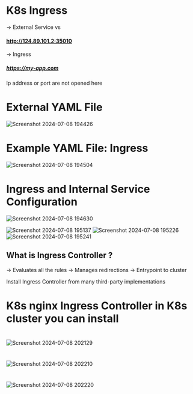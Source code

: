 # K8s Ingress

-> External Service  vs 
#### http://124.89.101.2:35010
-> Ingress
#####  https://my-app.com

Ip address or port are not opened here 


# External YAML File 
![Screenshot 2024-07-08 194426](https://github.com/adarshadshetty/k8s/assets/136900544/87261ba6-c160-47bb-ba95-b38be4f62b15)

# Example YAML File: Ingress 
![Screenshot 2024-07-08 194504](https://github.com/adarshadshetty/k8s/assets/136900544/366bf3ac-d66f-4f28-94f1-82a8a254fcaf)



# Ingress and Internal Service Configuration 
![Screenshot 2024-07-08 194630](https://github.com/adarshadshetty/k8s/assets/136900544/41ef6d4e-2757-4f5e-aedd-625923b73cbf)


![Screenshot 2024-07-08 195137](https://github.com/adarshadshetty/k8s/assets/136900544/40724b73-28ac-440e-ab7e-8d5b7a560a1f)
![Screenshot 2024-07-08 195226](https://github.com/adarshadshetty/k8s/assets/136900544/c5cc72bf-6322-45b3-b86d-345c2877226d)
![Screenshot 2024-07-08 195241](https://github.com/adarshadshetty/k8s/assets/136900544/710d7698-c056-4217-8551-4247258ff523)

## What is Ingress Controller ? 
-> Evaluates all the rules 
-> Manages redirections 
-> Entrypoint to cluster

Install Ingress Controller from many third-party implementations
# K8s nginx Ingress Controller in K8s cluster you can install 


#
![Screenshot 2024-07-08 202129](https://github.com/adarshadshetty/k8s/assets/136900544/2a22aa3e-d35b-4ad8-9ea3-f109d5b27610)


#
![Screenshot 2024-07-08 202210](https://github.com/adarshadshetty/k8s/assets/136900544/474f1338-390d-4131-85d2-4797a81dc30e)

#
![Screenshot 2024-07-08 202220](https://github.com/adarshadshetty/k8s/assets/136900544/f2f1e264-f676-415f-ad32-97fc311ac1fb)
